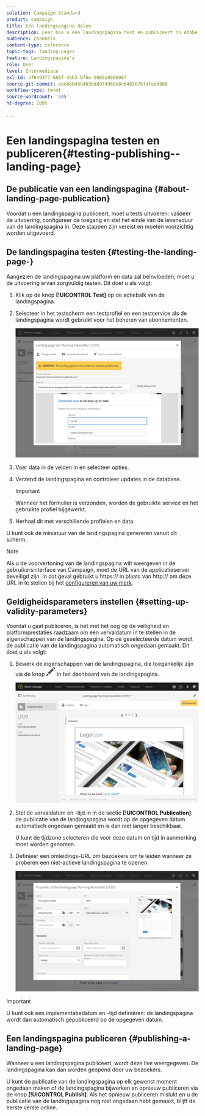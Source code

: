 ```yaml
---
solution: Campaign Standard
product: campaign
title: Een landingspagina delen
description: Leer hoe u een landingspagina test en publiceert in Adobe Campaign.
audience: channels
content-type: reference
topic-tags: landing-pages
feature: Landingspagina's
role: User
level: Intermediate
exl-id: af849377-686f-45b3-bf6e-5069a8966987
source-git-commit: aeeb6b4984b3bdd974960e8c6403876fdfedd886
workflow-type: tm+mt
source-wordcount: '385'
ht-degree: 100%

---
```


# Een landingspagina testen en publiceren{#testing-publishing--landing-page}

## De publicatie van een landingspagina {#about-landing-page-publication}

Voordat u een landingspagina publiceert, moet u tests uitvoeren: valideer de uitvoering, configureer de toegang en stel het einde van de levensduur van de landingspagina in. Deze stappen zijn vereist en moeten voorzichtig worden uitgevoerd.

## De landingspagina testen {#testing-the-landing-page-}

Aangezien de landingspagina uw platform en data zal beïnvloeden, moet u de uitvoering ervan zorgvuldig testen. Dit doet u als volgt:

1. Klik op de knop **[!UICONTROL Test]** op de actiebalk van de landingspagina.
1. Selecteer in het testscherm een testprofiel en een testservice als de landingspagina wordt gebruikt voor het beheren van abonnementen.

   ![](assets/lp_test_2.png)

1. Voer data in de velden in en selecteer opties.
1. Verzend de landingspagina en controleer updates in de database.

   >[!IMPORTANT]
   >
   >Wanneer het formulier is verzonden, worden de gebruikte service en het gebruikte profiel bijgewerkt.

1. Herhaal dit met verschillende profielen en data.

U kunt ook de miniatuur van de landingspagina genereren vanuit dit scherm.

>[!NOTE]
>
>Als u de voorvertoning van de landingspagina wilt weergeven in de gebruikersinterface van Campaign, moet de URL van de applicatieserver beveiligd zijn. In dat geval gebruikt u https:// in plaats van http:// om deze URL in te stellen bij het [configureren van uw merk](../../administration/using/branding.md#configuring-and-using-brands).

## Geldigheidsparameters instellen {#setting-up-validity-parameters}

Voordat u gaat publiceren, is het met het oog op de veiligheid en platformprestaties raadzaam om een vervaldatum in te stellen in de eigenschappen van de landingspagina. Op de geselecteerde datum wordt de publicatie van de landingspagina automatisch ongedaan gemaakt. Dit doet u als volgt:

1. Bewerk de eigenschappen van de landingspagina, die toegankelijk zijn via de knop ![](assets/edit_darkgrey-24px.png) in het dashboard van de landingspagina.

   ![](assets/lp_edit_properties_button.png)

1. Stel de vervaldatum en -tijd in in de sectie **[!UICONTROL Publication]**: de publicatie van de landingspagina wordt op de opgegeven datum automatisch ongedaan gemaakt en is dan niet langer beschikbaar.

   U kunt de tijdzone selecteren die voor deze datum en tijd in aanmerking moet worden genomen.

1. Definieer een omleidings-URL om bezoekers om te leiden wanneer ze proberen een niet-actieve landingspagina te openen.

   ![](assets/lp_settings_general.png)

>[!IMPORTANT]
>
>U kunt ook een implementatiedatum en -tijd definiëren: de landingspagina wordt dan automatisch gepubliceerd op de opgegeven datum.

## Een landingspagina publiceren {#publishing-a-landing-page}

Wanneer u een landingspagina publiceert, wordt deze live weergegeven. De landingspagina kan dan worden geopend door uw bezoekers.

U kunt de publicatie van de landingspagina op elk gewenst moment ongedaan maken of de landingspagina bijwerken en opnieuw publiceren via de knop **[!UICONTROL Publish]**. Als het opnieuw publiceren mislukt en u de publicatie van de landingspagina nog niet ongedaan hebt gemaakt, blijft de eerste versie online.

